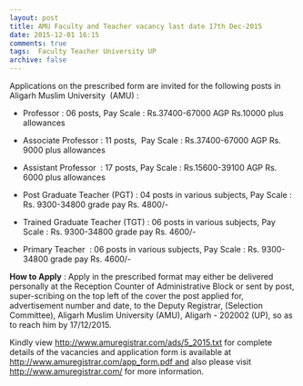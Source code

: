 ```yaml
---
layout: post
title: AMU Faculty and Teacher vacancy last date 17th Dec-2015    
date: 2015-12-01 16:15
comments: true
tags:  Faculty Teacher University UP 
archive: false
---
```

Applications on the prescribed form are invited for the following posts in Aligarh Muslim University  (AMU) :

- Professor : 06 posts, Pay Scale : Rs.37400-67000 AGP Rs.10000 plus allowances
- Associate Professor : 11 posts,  Pay Scale : Rs.37400-67000 AGP Rs. 9000 plus allowances
- Assistant Professor  : 17 posts, Pay Scale : Rs.15600-39100 AGP Rs. 6000 plus allowances
- Post Graduate Teacher (PGT) : 04 posts in various subjects, Pay Scale : Rs. 9300-34800 grade pay Rs. 4800/-


- Trained Graduate Teacher (TGT) : 06 posts in various subjects, Pay Scale : Rs. 9300-34800 grade pay Rs. 4600/-
- Primary Teacher  : 06 posts in various subjects, Pay Scale : Rs. 9300-34800 grade pay Rs. 4600/-

**How to Apply** : Apply in the prescribed format may either be delivered personally at the Reception Counter of Administrative Block or sent by post, super-scribing on the top left of the cover the post applied for, advertisement number and date, to the Deputy Registrar, (Selection Committee), Aligarh Muslim University (AMU), Aligarh - 202002 (UP), so as to reach him by 17/12/2015. 

Kindly view <http://www.amuregistrar.com/ads/5_2015.txt> for complete details of the vacancies and application form is available at http://www.amuregistrar.com/app_form.pdf and also please visit <http://www.amuregistrar.com/> for more information.




